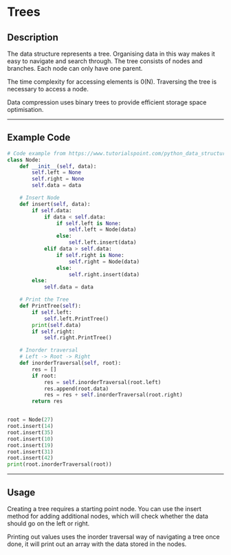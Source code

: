 # Trees

## Description
The data structure represents a tree. Organising data in this way makes it easy to navigate and search through. The tree consists of nodes and branches. Each node can only have one parent.

The time complexity for accessing elements is 0(N). Traversing the tree is necessary to access a node.

Data compression uses binary trees to provide efficient storage space optimisation.
***

## Example Code
```python
# Code example from https://www.tutorialspoint.com/python_data_structure/python_binary_tree.htm 
class Node:
    def __init__(self, data):
        self.left = None
        self.right = None
        self.data = data

    # Insert Node
    def insert(self, data):
        if self.data:
            if data < self.data:
                if self.left is None:
                    self.left = Node(data)
                else:
                    self.left.insert(data)
            elif data > self.data:
                if self.right is None:
                    self.right = Node(data)
                else:
                    self.right.insert(data)
        else:
            self.data = data

    # Print the Tree
    def PrintTree(self):
        if self.left:
            self.left.PrintTree()
        print(self.data)
        if self.right:
            self.right.PrintTree()

    # Inorder traversal
    # Left -> Root -> Right
    def inorderTraversal(self, root):
        res = []
        if root:
            res = self.inorderTraversal(root.left)
            res.append(root.data)
            res = res + self.inorderTraversal(root.right)
        return res


root = Node(27)
root.insert(14)
root.insert(35)
root.insert(10)
root.insert(19)
root.insert(31)
root.insert(42)
print(root.inorderTraversal(root)) 
```
***

## Usage
Creating a tree requires a starting point node. You can use the insert method for adding additional nodes, which will check whether the data should go on the left or right.

Printing out values uses the inorder traversal way of navigating a tree once done, it will print out an array with the data stored in the nodes.